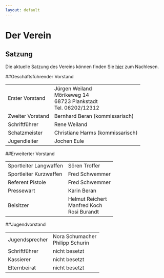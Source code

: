 ```yaml
---
layout: default
---
```

# Der Verein

## Satzung
Die aktuelle Satzung des Vereins können finden Sie [hier][satzung] zum Nachlesen.


##Geschäftsführender Vorstand

<table class="vereinstabelle">
<tr>
<td>Erster Vorstand </td>
<td>
Jürgen Weiland <br />
Mörikeweg 14  <br />
68723 Plankstadt <br /> 
Tel. 06202/12312 </td>
</tr>

<tr>
<td>Zweiter Vorstand</td>
<td>Bernhard Beran (kommissarisch)</td>
</tr>

<tr>
<td>Schriftführer</td>
<td>Rene Weiland </td>   
</tr>

<tr>
<td>Schatzmeister</td>
<td>Christiane Harms (kommissarisch)</td>
</tr>

<tr>
<td>Jugendleiter</td>
<td>Jochen Eule</td>
</tr>

</table>








##Erweiterter Vorstand


<table class="vereinstabelle">

<tr>
<td>Sportleiter Langwaffen</td>
<td>Sören Troffer</td>
</tr>

<tr>
<td>Sportleiter Kurzwaffen</td>
<td>Fred Schwemmer</td>
</tr>

<tr>
<td>Referent Pistole  </td>
<td>Fred Schwemmer</td>
</tr>

<tr>
<td>Pressewart </td>
<td>Karin Beran</td>
</tr>

<tr>
<td>Beisitzer </td>
<td>Helmut Reichert<br />
Manfred Koch<br />
Rosi Burandt<br />
</td>
</tr>
</table>


##Jugendvorstand

<table class="vereinstabelle">
<tr>
<td>Jugendsprecher  </td>
<td>Nora Schumacher<br>
Philipp Schurin</td>
</tr>
<tr>
<td>Schriftführer</td>
<td>nicht besetzt</td>
</tr>
<tr>
<td>Kassierer</td>
<td>nicht besetzt</td>
</tr>
<tr>
<td>Elternbeirat</td>
<td>nicht besetzt</td>
</tr>

</table>



[satzung]: /dokumente/KKS_Vereinssatzung_2011.pdf
